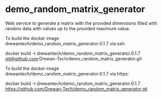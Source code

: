 # demo_random_matrix_generator
Web service to generate a matrix with the provided dimensions filled with random data with values up to the provided maximum value.

To build the docker image drewantech/demo_random_matrix_generator:0.1.7 via ssh:

docker build -t drewantech/demo_random_matrix_generator:0.1.7 git@github.com:Drewan-Tech/demo_random_matrix_generator.git

To build the docker image drewantech/demo_random_matrix_generator:0.1.7 via https:

docker build -t drewantech/demo_random_matrix_generator:0.1.7 https://github.com/Drewan-Tech/demo_random_matrix_generator.git
